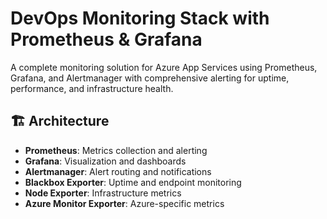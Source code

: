 # DevOps Monitoring Stack with Prometheus & Grafana

A complete monitoring solution for Azure App Services using Prometheus, Grafana, and Alertmanager with comprehensive alerting for uptime, performance, and infrastructure health.

## 🏗️ Architecture

- **Prometheus**: Metrics collection and alerting
- **Grafana**: Visualization and dashboards  
- **Alertmanager**: Alert routing and notifications
- **Blackbox Exporter**: Uptime and endpoint monitoring
- **Node Exporter**: Infrastructure metrics
- **Azure Monitor Exporter**: Azure-specific metrics
